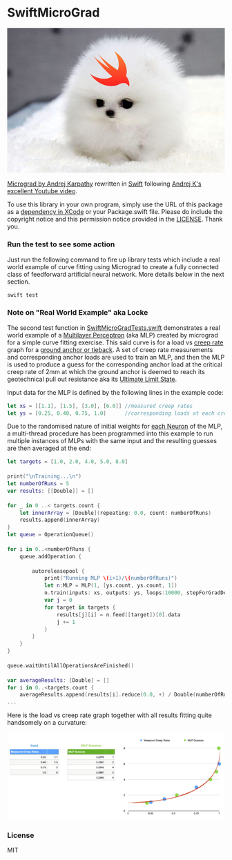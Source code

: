 # SwiftMicroGrad

![oiii](puppySwifty.jpg)

[Micrograd by Andrej Karpathy](https://github.com/karpathy/micrograd) rewritten in [Swift](https://github.com/apple/swift) following [Andrej K's excellent Youtube video](https://www.youtube.com/watch?v=VMj-3S1tku0).

To use this library in your own program, simply use the URL of this package as a [dependency in XCode](https://developer.apple.com/documentation/xcode/adding-package-dependencies-to-your-app) or your Package.swift file. Please do include the copyright notice and this permission notice provided in the [LICENSE](LICENSE). Thank you.

### Run the test to see some action

Just run the following command to fire up library tests which include a real world example of curve fitting using Micrograd to create a fully connected class of feedforward artificial neural network. More details below in the next section.

```bash
swift test
```

### Note on "Real World Example" aka Locke

The second test function in [SwiftMicroGradTests.swift](Tests/SwiftMicroGradTests/SwiftMicroGradTests.swift) demonstrates a real world example of a [Multilayer Perceptron](https://en.wikipedia.org/wiki/Multilayer_perceptron) (aka MLP) created by micrograd for a simple curve fitting exercise. This said curve is for a load vs [creep rate](https://en.wikipedia.org/wiki/Creep_(deformation)) graph for a [ground anchor or tieback](https://en.wikipedia.org/wiki/Tieback_(geotechnical)). A set of creep rate measurements and corresponding anchor loads are used to train an MLP, and then the MLP is used to produce a guess for the corresponding anchor load at the critical creep rate of 2mm at which the ground anchor is deemed to reach its geotechnical pull out resistance aka its [Ultimate Limit State](https://en.wikipedia.org/wiki/Limit_state_design#Ultimate_limit_state_(ULS)). 

Input data for the MLP is defined by the following lines in the example code:

```swift
let xs = [[1.1], [1.5], [3.0], [6.0]] //measured creep rates
let ys = [0.25, 0.40, 0.75, 1.0]      //corresponding loads at each creep rate is measured
```

Due to the randomised nature of initial weights for [each Neuron](Sources/SwiftMicroGrad/Neuron.swift) of the MLP, a multi-thread procedure has been programmed into this example to run multiple instances of MLPs with the same input and the resulting guesses are then averaged at the end:

```swift
let targets = [1.0, 2.0, 4.0, 5.0, 8.0]

print("\nTraining...\n")
let numberOfRuns = 5
var results: [[Double]] = []

for _ in 0 ..< targets.count {
    let innerArray = [Double](repeating: 0.0, count: numberOfRuns)
    results.append(innerArray)
}
let queue = OperationQueue()

for i in 0..<numberOfRuns {
    queue.addOperation {
        
        autoreleasepool {
            print("Running MLP \(i+1)/\(numberOfRuns)")
            let n:MLP = MLP(1, [ys.count, ys.count, 1])
            n.train(inputs: xs, outputs: ys, loops:10000, stepForGradDescent: 0.05, lossThreshold: 10e-5, verbose: true, concurrencyCount: i+1)
            var j = 0
            for target in targets {
                results[j][i] = n.feed([target])[0].data
                j += 1
            }
        }
    }
}

queue.waitUntilAllOperationsAreFinished()

var averageResults: [Double] = []
for i in 0..<targets.count {
    averageResults.append(results[i].reduce(0.0, +) / Double(numberOfRuns))
...
```

Here is the load vs creep rate graph together with all results fitting quite handsomely on a curvature:

![locke-graph](locke.png)

### License

MIT
